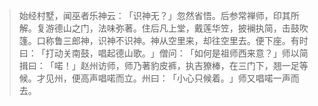 
> 始经村墅，闻巫者乐神云：​「识神无？​」忽然省悟。后参常禅师，印其所解。复游德山之门，法味弥著。住后凡上堂，戴莲华笠，披襕执简，击鼓吹篷。口称鲁三郎神，识神不识神。神从空里来，却往空里去。便下座。有时曰：​「打动关南鼓，唱起德山歌。​」僧问：​「如何是祖师西来意？​」师以简揖曰：​「喏！」赵州访师，师乃著豹皮裤，执吉獠棒，在三门下，翘一足等候。才见州，便高声唱喏而立。州曰：​「小心只候着。​」师又唱喏一声而去。
